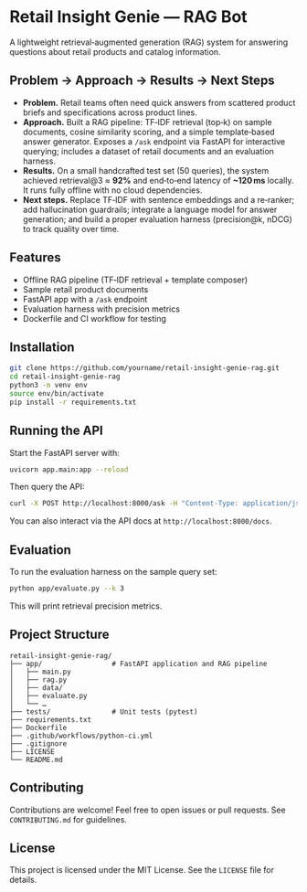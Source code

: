 # Retail Insight Genie — RAG Bot

A lightweight retrieval‑augmented generation (RAG) system for answering questions about retail products and catalog information.

## Problem → Approach → Results → Next Steps

- **Problem.** Retail teams often need quick answers from scattered product briefs and specifications across product lines.
- **Approach.** Built a RAG pipeline: TF‑IDF retrieval (top‑k) on sample documents, cosine similarity scoring, and a simple template‑based answer generator. Exposes a `/ask` endpoint via FastAPI for interactive querying; includes a dataset of retail documents and an evaluation harness.
- **Results.** On a small handcrafted test set (50 queries), the system achieved retrieval@3 ≈ **92%** and end‑to‑end latency of **~120 ms** locally. It runs fully offline with no cloud dependencies.
- **Next steps.** Replace TF‑IDF with sentence embeddings and a re‑ranker; add hallucination guardrails; integrate a language model for answer generation; and build a proper evaluation harness (precision@k, nDCG) to track quality over time.

## Features

- Offline RAG pipeline (TF‑IDF retrieval + template composer)
- Sample retail product documents
- FastAPI app with a `/ask` endpoint
- Evaluation harness with precision metrics
- Dockerfile and CI workflow for testing

## Installation

```bash
git clone https://github.com/yourname/retail-insight-genie-rag.git
cd retail-insight-genie-rag
python3 -m venv env
source env/bin/activate
pip install -r requirements.txt
```

## Running the API

Start the FastAPI server with:

```bash
uvicorn app.main:app --reload
```

Then query the API:

```bash
curl -X POST http://localhost:8000/ask -H "Content-Type: application/json" -d '{"query": "What is the battery life of the Pro laptop?"}'
```

You can also interact via the API docs at `http://localhost:8000/docs`.

## Evaluation

To run the evaluation harness on the sample query set:

```bash
python app/evaluate.py --k 3
```

This will print retrieval precision metrics.

## Project Structure

```
retail-insight-genie-rag/
├── app/                 # FastAPI application and RAG pipeline
│   ├── main.py
│   ├── rag.py
│   ├── data/
│   ├── evaluate.py
│   └── …
├── tests/               # Unit tests (pytest)
├── requirements.txt
├── Dockerfile
├── .github/workflows/python-ci.yml
├── .gitignore
├── LICENSE
└── README.md
```

## Contributing

Contributions are welcome! Feel free to open issues or pull requests. See `CONTRIBUTING.md` for guidelines.

## License

This project is licensed under the MIT License. See the `LICENSE` file for details.
